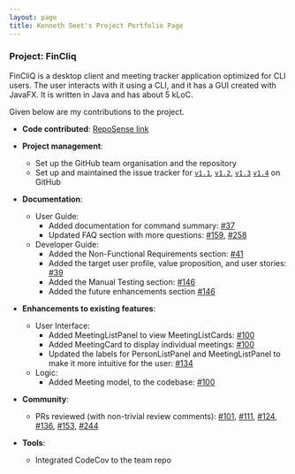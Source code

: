 ```yaml
---
layout: page
title: Kenneth Seet's Project Portfolio Page
---
```


### Project: FinCliq

FinCliQ is a desktop client and meeting tracker application optimized for CLI users. The user interacts with it using a CLI, and it has a GUI created with JavaFX. It is written in Java and has about 5 kLoC.

Given below are my contributions to the project.

* **Code contributed**: [RepoSense link](https://nus-cs2103-ay2324s2.github.io/tp-dashboard/?search=&sort=groupTitle&sortWithin=title&timeframe=commit&mergegroup=&groupSelect=groupByRepos&breakdown=true&checkedFileTypes=docs~functional-code~test-code~other&since=2024-02-23&tabOpen=true&tabType=authorship&tabAuthor=itstrueitstrueitsrealitsreal&tabRepo=AY2324S2-CS2103-F08-1%2Ftp%5Bmaster%5D&authorshipIsMergeGroup=false&authorshipFileTypes=docs~functional-code~test-code~other&authorshipIsBinaryFileTypeChecked=false&authorshipIsIgnoredFilesChecked=false)

* **Project management**:
    * Set up the GitHub team organisation and the repository
    * Set up and maintained the issue tracker for [`v1.1`](https://github.com/AY2324S2-CS2103-F08-1/tp/milestone/1), [`v1.2`](https://github.com/AY2324S2-CS2103-F08-1/tp/milestone/2), [`v1.3`](https://github.com/AY2324S2-CS2103-F08-1/tp/milestone/3) [`v1.4`](https://github.com/AY2324S2-CS2103-F08-1/tp/milestone/4) on GitHub

* **Documentation**:
    * User Guide:
        * Added documentation for command summary: [\#37](https://github.com/AY2324S2-CS2103-F08-1/tp/issues/37)
        * Updated FAQ section with more questions: [\#159](https://github.com/AY2324S2-CS2103-F08-1/tp/issues/159), [\#258](https://github.com/AY2324S2-CS2103-F08-1/tp/issues/258)
    * Developer Guide:
        * Added the Non-Functional Requirements section: [\#41](https://github.com/AY2324S2-CS2103-F08-1/tp/issues/41)
        * Added the target user profile, value proposition, and user stories: [\#39](https://github.com/AY2324S2-CS2103-F08-1/tp/issues/39)
        * Added the Manual Testing section: [\#146](https://github.com/AY2324S2-CS2103-F08-1/tp/pull/146)
        * Added the future enhancements section [\#146](https://github.com/AY2324S2-CS2103-F08-1/tp/pull/146)

* **Enhancements to existing features**:
    * User Interface:
        * Added MeetingListPanel to view MeetingListCards: [\#100](https://github.com/AY2324S2-CS2103-F08-1/tp/pull/100)
        * Added MeetingCard to display individual meetings: [\#100](https://github.com/AY2324S2-CS2103-F08-1/tp/pull/100)
        * Updated the labels for PersonListPanel and MeetingListPanel to make it more intuitive
          for the user: [\#134](https://github.com/AY2324S2-CS2103-F08-1/tp/pull/134)
    * Logic:
        * Added Meeting model,  to the codebase: [\#100](https://github.com/AY2324S2-CS2103-F08-1/tp/pull/100)

* **Community**:
    * PRs reviewed (with non-trivial review comments): [\#101](https://github.com/AY2324S2-CS2103-F08-1/tp/pull/101), [\#111](https://github.com/AY2324S2-CS2103-F08-1/tp/pull/111), [\#124](https://github.com/AY2324S2-CS2103-F08-1/tp/pull/124), [\#136](https://github.com/AY2324S2-CS2103-F08-1/tp/pull/136), [\#153](https://github.com/AY2324S2-CS2103-F08-1/tp/pull/153), [\#244](https://github.com/AY2324S2-CS2103-F08-1/tp/pull/244)

* **Tools**:
    * Integrated CodeCov to the team repo
